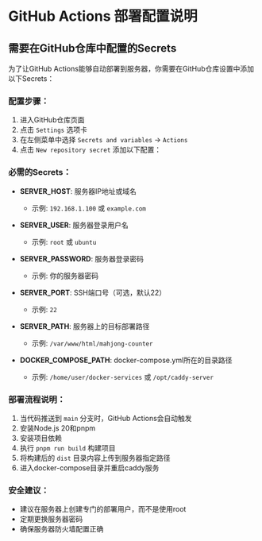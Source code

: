 # GitHub Actions 部署配置说明

## 需要在GitHub仓库中配置的Secrets

为了让GitHub Actions能够自动部署到服务器，你需要在GitHub仓库设置中添加以下Secrets：

### 配置步骤：
1. 进入GitHub仓库页面
2. 点击 `Settings` 选项卡
3. 在左侧菜单中选择 `Secrets and variables` -> `Actions`
4. 点击 `New repository secret` 添加以下配置：

### 必需的Secrets：

- **SERVER_HOST**: 服务器IP地址或域名
  - 示例: `192.168.1.100` 或 `example.com`

- **SERVER_USER**: 服务器登录用户名
  - 示例: `root` 或 `ubuntu`

- **SERVER_PASSWORD**: 服务器登录密码
  - 示例: 你的服务器密码

- **SERVER_PORT**: SSH端口号（可选，默认22）
  - 示例: `22`

- **SERVER_PATH**: 服务器上的目标部署路径
  - 示例: `/var/www/html/mahjong-counter`

- **DOCKER_COMPOSE_PATH**: docker-compose.yml所在的目录路径
  - 示例: `/home/user/docker-services` 或 `/opt/caddy-server`

### 部署流程说明：

1. 当代码推送到 `main` 分支时，GitHub Actions会自动触发
2. 安装Node.js 20和pnpm
3. 安装项目依赖
4. 执行 `pnpm run build` 构建项目
5. 将构建后的 `dist` 目录内容上传到服务器指定路径
6. 进入docker-compose目录并重启caddy服务

### 安全建议：

- 建议在服务器上创建专门的部署用户，而不是使用root
- 定期更换服务器密码
- 确保服务器防火墙配置正确